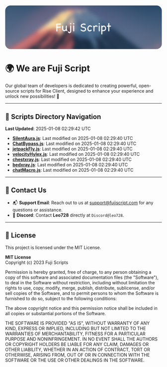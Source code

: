 ![Banner](.github/b.webp)

# 🌍 **We are Fuji Script**

Our global team of developers is dedicated to creating powerful, open-source scripts for Rise Client, designed to enhance your experience and unlock new possibilities! 🌟

---
<!-- SCRIPTS_NAVIGATION_START -->
## 📂 **Scripts Directory Navigation**

**Last Updated**: 2025-01-08 02:29:42 UTC

- **[SilentAura.js](scripts/SilentAura.js)**: Last modified on 2025-01-08 02:29:40 UTC
- **[ChatBypass.js](scripts/ChatBypass.js)**: Last modified on 2025-01-08 02:29:40 UTC
- **[jetpackFly.js](scripts/jetpackFly.js)**: Last modified on 2025-01-08 02:29:40 UTC
- **[velocityHylex.js](scripts/velocityHylex.js)**: Last modified on 2025-01-08 02:29:40 UTC
- **[chestxray.js](scripts/chestxray.js)**: Last modified on 2025-01-08 02:29:40 UTC
- **[bedxray.js](scripts/bedxray.js)**: Last modified on 2025-01-08 02:29:40 UTC
- **[chatMacro.js](scripts/chatMacro.js)**: Last modified on 2025-01-08 02:29:40 UTC

<!-- SCRIPTS_NAVIGATION_END -->

---

## 💬 **Contact Us**  
- 📬 **Support Email**: Reach out to us at [support@fujiscript.com](mailto:support@fujiscript.com) for any questions or assistance.  
- 💬 **Discord**: Contact **Leo728** directly at `Discord@leo728`.

---

## 📜 **License**

This project is licensed under the MIT License.  

**MIT License**  
Copyright (c) 2023 Fuji Scripts  

Permission is hereby granted, free of charge, to any person obtaining a copy of this software and associated documentation files (the "Software"), to deal in the Software without restriction, including without limitation the rights to use, copy, modify, merge, publish, distribute, sublicense, and/or sell copies of the Software, and to permit persons to whom the Software is furnished to do so, subject to the following conditions:  

The above copyright notice and this permission notice shall be included in all copies or substantial portions of the Software.  

THE SOFTWARE IS PROVIDED "AS IS", WITHOUT WARRANTY OF ANY KIND, EXPRESS OR IMPLIED, INCLUDING BUT NOT LIMITED TO THE WARRANTIES OF MERCHANTABILITY, FITNESS FOR A PARTICULAR PURPOSE AND NONINFRINGEMENT. IN NO EVENT SHALL THE AUTHORS OR COPYRIGHT HOLDERS BE LIABLE FOR ANY CLAIM, DAMAGES OR OTHER LIABILITY, WHETHER IN AN ACTION OF CONTRACT, TORT OR OTHERWISE, ARISING FROM, OUT OF OR IN CONNECTION WITH THE SOFTWARE OR THE USE OR OTHER DEALINGS IN THE SOFTWARE.  
